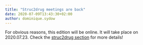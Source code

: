 ```yaml
---
title: "Struc2drug meetings are back"
date: 2020-07-09T13:43:30+02:00
author: dominique.sydow
---
```


For obvious reasons, this edition will be online. It will take place on 2020.07.23. Check the [struc2drug section](/outreach/struc2drug/#struc2drug-202007023) for more details!